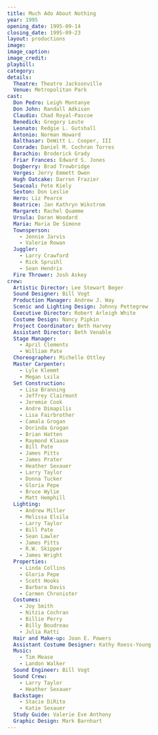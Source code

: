 ```yaml
---
title: Much Ado About Nothing
year: 1995
opening_date: 1995-09-14
closing_date: 1995-09-23
layout: productions
image:
image_caption:
image_credit:
playbill: 
category: 
details:
  Theatre: Theatre Jacksonville
  Venue: Metropolitan Park
cast:
  Don Pedro: Leigh Montanye
  Don John: Randall Adkison
  Claudio: Chad Royal-Pascoe
  Benedick: Gregory Leute
  Leonato: Redgie L. Gutshall
  Antonio: Norman Howard
  Balthasar: DeWitt L. Cooper, III
  Conrade: Daniel M. Cochran Torres
  Barachio: Broderick Grady
  Friar Frances: Edward S. Jones
  Dogberry: Brad Trowbridge
  Verges: Jerry Emmett Owen
  Hugh Oatcake: Darren Frazier
  Seacoal: Pete Kiely
  Sexton: Don Leslie
  Hero: Liz Pearce
  Beatrice: Jan Kathryn Wikstrom
  Margaret: Rachel Quamme
  Ursula: Daran Woodard
  Maria: Maria De Simone
  Townsperson: 
    - Jennie Jarvis
    - Valerie Rowan
  Juggler: 
    - Larry Crawford
    - Rick Spruihl
    - Sean Hendrix
  Fire Thrower: Josh Askey
crew:
  Artistic Director: Lee Stewart Beger
  Sound Designer: Bill Vogt
  Production Manager: Andrew J. Way
  Scenic and Lighting Design: Johnny Pettegrew
  Executive Director: Robert Arleigh White
  Costume Design: Nancy Pipkin
  Project Coordinator: Beth Harvey
  Assistant Director: Beth Venable
  Stage Manager: 
    - April Clements
    - William Pate
  Choreographer: Michelle Ottley
  Master Carpenter:
    - Lyle Klemmt
    - Megan Lsila
  Set Construction:
    - Lisa Branning 
    - Jeffrey Clairmont
    - Jeremie Cook
    - Andre Dimapilis
    - Lisa Fairbrother 
    - Camala Grogan
    - Dorinda Grogan
    - Brian Hatten
    - Raymond Klaase
    - Bill Pate
    - James Pitts
    - James Prater
    - Heather Sexauer
    - Larry Taylor
    - Donna Tucker
    - Gloria Pepe
    - Bruce Wylie
    - Matt Hemphill
  Lighting:
    - Andrew Miller
    - Melissa Elsila
    - Larry Taylor
    - Bill Pate
    - Sean Lawler
    - James Pitts
    - R.W. Skipper
    - James Wright
  Properties:
    - Linda Collins
    - Gloria Pepe
    - Scott Hooks
    - Barbara Davis
    - Carmen Chronister
  Costumes:
    - Joy Smith
    - Nitzia Cochran
    - Billie Perry
    - Billy Boudreau
    - Julia Ratti
  Hair and Make-up: Joan E. Powers
  Assistant Costume Designer: Kathy Roess-Young
  Music:
    - Tim Mease
    - Landon Walker
  Sound Engineer: Bill Vogt
  Sound Crew:
    - Larry Taylor
    - Heather Sexauer
  Backstage:
    - Stacie DiRito
    - Katie Sexauer
  Study Guide: Valerie Eve Anthony
  Graphic Design: Mark Barnhart
---
```

